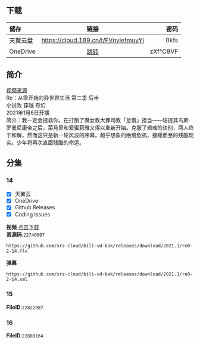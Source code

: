 ## 下载

储存 | 链接 | 密码
:----------- | :-----------: | -----------:
 天翼云盘        |     https://cloud.189.cn/t/FVnyiefmuyYj    |       0kfs
 OneDrive | [跳转](https://xrzcloud-my.sharepoint.com/:f:/g/personal/xrz_xrzyun_ml/EpsO4WLksrlGh0gKfM7KAgYBKpPPX97eQ5zjttvd7XAS4A?e=bWLb5w) | zXf^C9VF

## 简介
[视频来源](https://www.bilibili.com/bangumi/media/md28232073)  
Re：从零开始的异世界生活 第二季 后半  
小说改 穿越 奇幻  
2021年1月6日开播  
简介：我一定会拯救你。在打倒了魔女教大罪司教「怠惰」担当——培提其乌斯·罗曼尼康帝之后，菜月昴和爱蜜莉雅又得以重新开始。克服了艰难的诀别，两人终于和解，然而这只是新一轮风波的序幕。超乎想象的绝境危机，接踵而至的残酷现实。少年将再次直面残酷的命运。  
## 分集
### 14
- [x] 天翼云
- [x] OneDrive
- [x] Github Releases
- [x] Coding Issues

**视频**   [点击下载](https://github.com/xrz-cloud/bili-vd-bak/releases/download/2021.1/re0-2-14.flv)  
**资源码**:`22740607`  
```
https://github.com/xrz-cloud/bili-vd-bak/releases/download/2021.1/re0-2-14.flv
```
**弹幕**
```
https://github.com/xrz-cloud/bili-vd-bak/releases/download/2021.1/re0-2-14.xml
```
### 15
**FileID**:`22822987`
### 16
**FileID**:`22880164`
